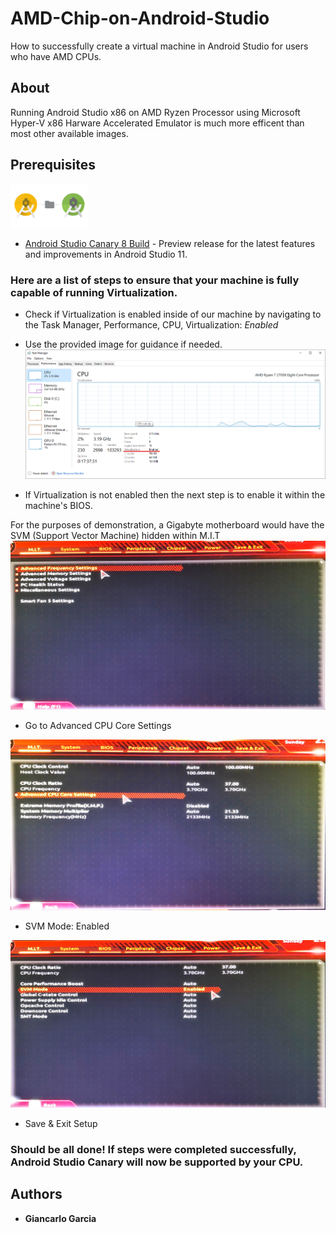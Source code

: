 # AMD-Chip-on-Android-Studio
How to successfully create a virtual machine in Android Studio for users who have AMD CPUs. 

## About
Running Android Studio x86 on AMD Ryzen Processor using Microsoft Hyper-V
x86 Harware Accelerated Emulator is much more efficent than most other available images. 

## Prerequisites
<img src="images/canary.png" width="125">

- [Android Studio Canary 8 Build](https://developer.android.com/studio/preview) - Preview release for the latest features and improvements in Android Studio 11.

### Here are a list of steps to ensure that your machine is fully capable of running Virtualization.


- Check if Virtualization is enabled inside of our machine by navigating to the Task Manager, Performance, CPU, Virtualization: *Enabled*

- Use the provided image for guidance if needed.
![TaskVirtulization.png](images/TaskVirtualization.png)

- If Virtualization is not enabled then the next step is to enable it within the machine's BIOS.

For the purposes of demonstration, a Gigabyte motherboard would have the SVM (Support Vector Machine) hidden within M.I.T 
![MIT.png](images/MIT.JPG)
- Go to Advanced CPU Core Settings

![CoreSettings](images/CoreSettings.JPG)

- SVM Mode: Enabled

![EnableSVM](images/EnableSVM.JPG)

- Save & Exit Setup 

### Should be all done! If steps were completed successfully, Android Studio Canary will now be supported by your CPU.



## Authors
* **Giancarlo Garcia**







